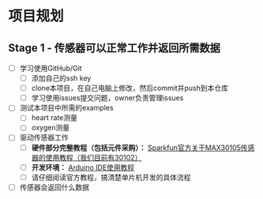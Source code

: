 # 项目规划

## Stage 1 - 传感器可以正常工作并返回所需数据

- [ ] 学习使用GitHub/Git
  - [ ] 添加自己的ssh key
  - [ ] clone本项目，在自己电脑上修改，然后commit并push到本仓库
  - [ ] 学习使用issues提交问题，owner负责管理issues

- [ ] 测试本项目中所需的examples
  - [ ] heart rate测量
  - [ ] oxygen测量

- [ ] 驱动传感器工作
  - [ ] **硬件部分完整教程（包括元件采购）：** [Sparkfun官方关于MAX30105传感器的使用教程（我们目前有30102）](https://learn.sparkfun.com/tutorials/max30105-particle-and-pulse-ox-sensor-hookup-guide)
  - [ ] **开发环境：** [Arduino IDE使用教程](https://www.arduino.cc/en/Guide/Windows)
  - [ ] 请仔细阅读官方教程，搞清楚单片机开发的具体流程

- [ ] 传感器会返回什么数据
